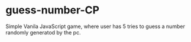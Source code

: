 # guess-number-CP

Simple Vanila JavaScript game, where user has 5 tries to guess a number randomly generatod by the pc. 
